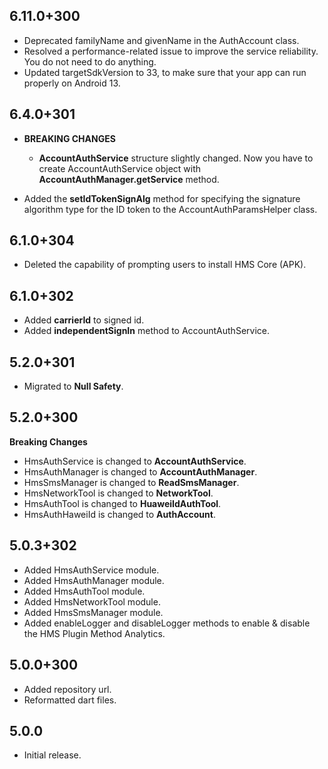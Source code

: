 ## 6.11.0+300

- Deprecated familyName and givenName in the AuthAccount class.
- Resolved a performance-related issue to improve the service reliability. You do not need to do anything.
- Updated targetSdkVersion to 33, to make sure that your app can run properly on Android 13.

## 6.4.0+301

- **BREAKING CHANGES**

  - **AccountAuthService** structure slightly changed. Now you have to create AccountAuthService object with **AccountAuthManager.getService** method.

- Added the **setIdTokenSignAlg** method for specifying the signature algorithm type for the ID token to the AccountAuthParamsHelper class.

## 6.1.0+304

- Deleted the capability of prompting users to install HMS Core (APK).

## 6.1.0+302

- Added **carrierId** to signed id.
- Added **independentSignIn** method to AccountAuthService.

## 5.2.0+301

- Migrated to **Null Safety**.

## 5.2.0+300

**Breaking Changes**

- HmsAuthService is changed to **AccountAuthService**.
- HmsAuthManager is changed to **AccountAuthManager**.
- HmsSmsManager is changed to **ReadSmsManager**.
- HmsNetworkTool is changed to **NetworkTool**.
- HmsAuthTool is changed to **HuaweiIdAuthTool**.
- HmsAuthHaweiId is changed to **AuthAccount**.

## 5.0.3+302

- Added HmsAuthService module.
- Added HmsAuthManager module.
- Added HmsAuthTool module.
- Added HmsNetworkTool module.
- Added HmsSmsManager module.
- Added enableLogger and disableLogger methods to enable & disable the HMS Plugin Method Analytics.

## 5.0.0+300

- Added repository url.
- Reformatted dart files.

## 5.0.0

- Initial release.
